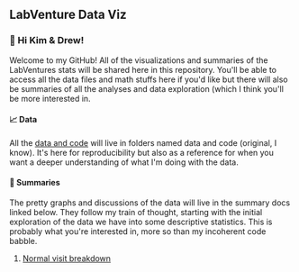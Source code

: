## LabVenture Data Viz

### 👋 Hi Kim & Drew!

Welcome to my GitHub! All of the visualizations and summaries of the LabVentures stats will be shared here in this repository. You'll be able to access all the data files and math stuffs here if you'd like but there will also be summaries of all the analyses and data exploration (which I think you'll be more interested in.

#### 📈 Data

All the [data and code](https://github.com/carlylovas/LabVenture?tab=readme-ov-file) will live in folders named data and code (original, I know). It's here for reproducibility but also as a reference for when you want a deeper understanding of what I'm doing with the data.

#### 📖 Summaries

The pretty graphs and discussions of the data will live in the summary docs linked below. They follow my train of thought, starting with the initial exploration of the data we have into some descriptive statistics. This is probably what you're interested in, more so than my incoherent code babble.

1.  [Normal visit breakdown](https://carlylovas.github.io/LabVenture/code/exploratory.html)
